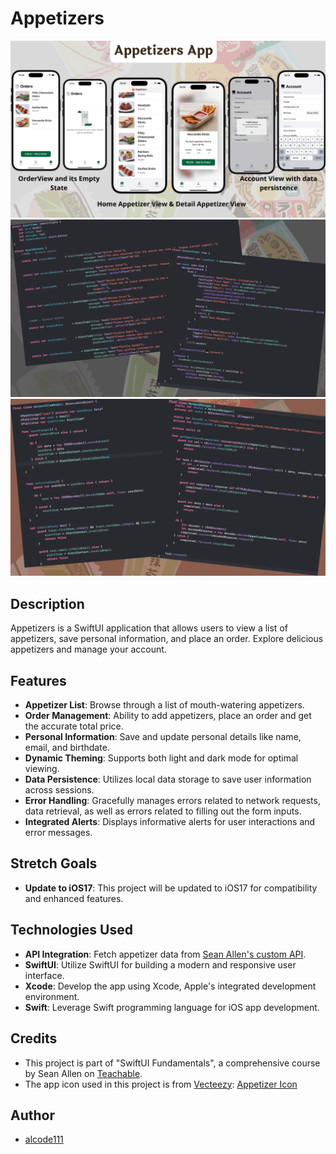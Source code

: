 # Appetizers

<img src="project-screenshots.png" alt="App Screenshot" width="800">
<img src="project-code-screenshot-1.png" alt="App Screenshot" width="800">
<img src="project-code-screenshot-2.png" alt="App Screenshot" width="800">

## Description

Appetizers is a SwiftUI application that allows users to view a list of appetizers, save personal information, and place an order. Explore delicious appetizers and manage your account.

## Features

- **Appetizer List**: Browse through a list of mouth-watering appetizers.
- **Order Management**: Ability to add appetizers, place an order and get the accurate total price.
- **Personal Information**: Save and update personal details like name, email, and birthdate.
- **Dynamic Theming**: Supports both light and dark mode for optimal viewing.
- **Data Persistence**: Utilizes local data storage to save user information across sessions.
- **Error Handling**: Gracefully manages errors related to network requests, data retrieval, as well as errors related to filling out the form inputs.
- **Integrated Alerts**: Displays informative alerts for user interactions and error messages.

## Stretch Goals

- **Update to iOS17**: This project will be updated to iOS17 for compatibility and enhanced features.

## Technologies Used

- **API Integration**: Fetch appetizer data from [Sean Allen's custom API](https://seanallen-course-backend.herokuapp.com/swiftui-fundamentals/appetizers).
- **SwiftUI**: Utilize SwiftUI for building a modern and responsive user interface.
- **Xcode**: Develop the app using Xcode, Apple's integrated development environment.
- **Swift**: Leverage Swift programming language for iOS app development.

## Credits

- This project is part of "SwiftUI Fundamentals", a comprehensive course by Sean Allen on [Teachable](https://seanallen.teachable.com/courses/enrolled/1178002).
- The app icon used in this project is from [Vecteezy](https://www.vecteezy.com/): [Appetizer Icon](https://www.vecteezy.com/vector-art/22504015-easy-fried-mozzarella-food-vector)


## Author

- [alcode111](https://github.com/alcode111)
